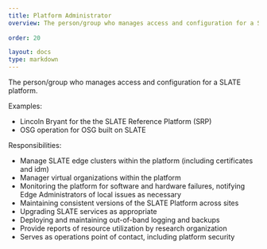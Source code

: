 ```yaml
---
title: Platform Administrator
overview: The person/group who manages access and configuration for a SLATE platform.
              
order: 20

layout: docs
type: markdown
---
```


The person/group who manages access and configuration for a SLATE platform.
 
Examples:
* Lincoln Bryant for the the SLATE Reference Platform (SRP)
* OSG operation for OSG built on SLATE

Responsibilities:
* Manage SLATE edge clusters within the platform (including certificates and idm)
* Manager virtual organizations within the platform
* Monitoring the platform for software and hardware failures, notifying Edge Administrators of local issues as necessary
* Maintaining consistent versions of the SLATE Platform across sites
* Upgrading SLATE services as appropriate
* Deploying and maintaining out-of-band logging and backups
* Provide reports of resource utilization by research organization
* Serves as operations point of contact, including platform security
